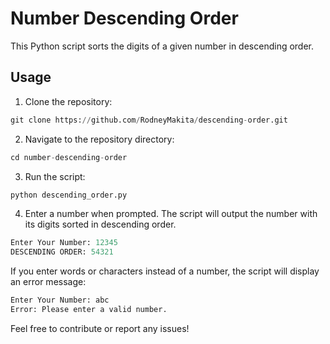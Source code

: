 
# Number Descending Order

This Python script sorts the digits of a given number in descending order.

## Usage

1. Clone the repository:
```python
git clone https://github.com/RodneyMakita/descending-order.git
```


2. Navigate to the repository directory:
```python
cd number-descending-order
```


3. Run the script:
```python
python descending_order.py
```


4. Enter a number when prompted. The script will output the number with its digits sorted in descending order.
```python
Enter Your Number: 12345
DESCENDING ORDER: 54321
```


If you enter words or characters instead of a number, the script will display an error message:
```python
Enter Your Number: abc
Error: Please enter a valid number.
```

Feel free to contribute or report any issues!
